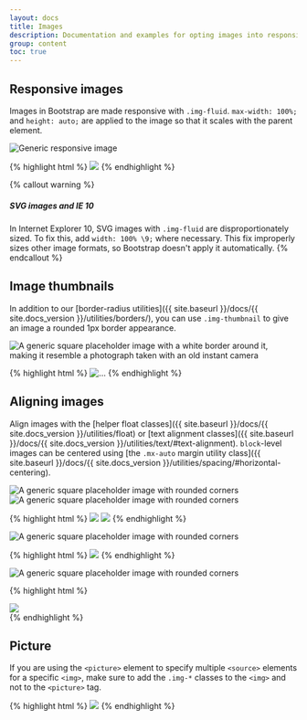 ```yaml
---
layout: docs
title: Images
description: Documentation and examples for opting images into responsive behavior (so they never become larger than their parent elements) and add lightweight styles to them—all via classes.
group: content
toc: true
---
```


## Responsive images

Images in Bootstrap are made responsive with `.img-fluid`. `max-width: 100%;` and `height: auto;` are applied to the image so that it scales with the parent element.

<div class="bd-example">
  <img data-src="holder.js/100px250" class="img-fluid" alt="Generic responsive image">
</div>

{% highlight html %}
<img src="..." class="img-fluid">
{% endhighlight %}

{% callout warning %}
##### SVG images and IE 10

In Internet Explorer 10, SVG images with `.img-fluid` are disproportionately sized. To fix this, add `width: 100% \9;` where necessary. This fix improperly sizes other image formats, so Bootstrap doesn't apply it automatically.
{% endcallout %}

## Image thumbnails

In addition to our [border-radius utilities]({{ site.baseurl }}/docs/{{ site.docs_version }}/utilities/borders/), you can use `.img-thumbnail` to give an image a rounded 1px border appearance.

<div class="bd-example bd-example-images">
  <img data-src="holder.js/200x200" class="img-thumbnail" alt="A generic square placeholder image with a white border around it, making it resemble a photograph taken with an old instant camera">
</div>

{% highlight html %}
<img src="..." alt="...">
{% endhighlight %}

## Aligning images

Align images with the [helper float classes]({{ site.baseurl }}/docs/{{ site.docs_version }}/utilities/float) or [text alignment classes]({{ site.baseurl }}/docs/{{ site.docs_version }}/utilities/text/#text-alignment). `block`-level images can be centered using [the `.mx-auto` margin utility class]({{ site.baseurl }}/docs/{{ site.docs_version }}/utilities/spacing/#horizontal-centering).

<div class="bd-example bd-example-images">
  <img data-src="holder.js/200x200" class="rounded float-left" alt="A generic square placeholder image with rounded corners">
  <img data-src="holder.js/200x200" class="rounded float-right" alt="A generic square placeholder image with rounded corners">
</div>

{% highlight html %}
<img src="..." class="rounded float-left">
<img src="..." class="rounded float-right">
{% endhighlight %}

<div class="bd-example bd-example-images">
  <img data-src="holder.js/200x200" class="rounded mx-auto d-block" alt="A generic square placeholder image with rounded corners">
</div>

{% highlight html %}
<img src="..." class="rounded mx-auto d-block">
{% endhighlight %}

<div class="bd-example bd-example-images">
  <div class="text-center">
    <img data-src="holder.js/200x200" class="rounded" alt="A generic square placeholder image with rounded corners">
  </div>
</div>

{% highlight html %}
<div class="text-center">
  <img src="..." class="rounded">
</div>
{% endhighlight %}


## Picture

If you are using the `<picture>` element to specify multiple `<source>` elements for a specific `<img>`, make sure to add the `.img-*` classes to the `<img>` and not to the `<picture>` tag.

{% highlight html %}
​<picture>
  <source srcset="..." type="image/svg+xml">
  <img src="..." class="img-fluid img-thumbnail">
</picture>
{% endhighlight %}
